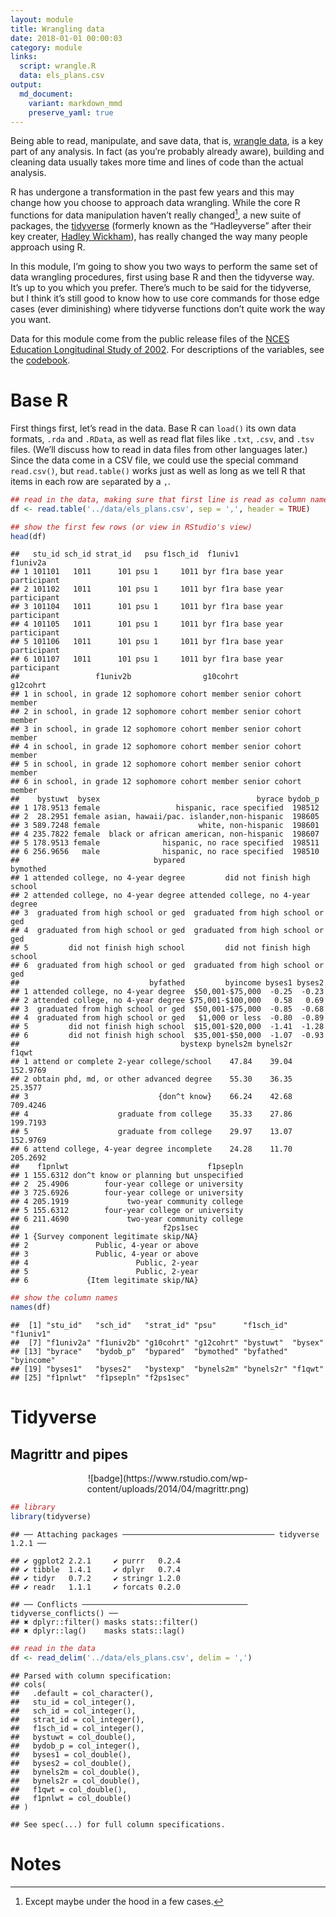 ```yaml
---
layout: module
title: Wrangling data
date: 2018-01-01 00:00:03
category: module
links:
  script: wrangle.R
  data: els_plans.csv
output:
  md_document:
    variant: markdown_mmd
    preserve_yaml: true
---
```


Being able to read, manipulate, and save data, that is, [wrangle
data](https://en.wikipedia.org/wiki/Data_wrangling), is a key part of
any analysis. In fact (as you’re probably already aware), building and
cleaning data usually takes more time and lines of code than the actual
analysis.

R has undergone a transformation in the past few years and this may
change how you choose to approach data wrangling. While the core R
functions for data manipulation haven’t really changed[^1], a new suite
of packages, the [tidyverse](https://www.tidyverse.org) (formerly known
as the “Hadleyverse” after their key creater, [Hadley
Wickham](http://hadley.nz)), has really changed the way many people
approach using R.

In this module, I’m going to show you two ways to perform the same set
of data wrangling procedures, first using base R and then the tidyverse
way. It’s up to you which you prefer. There’s much to be said for the
tidyverse, but I think it’s still good to know how to use core commands
for those edge cases (ever diminishing) where tidyverse functions don’t
quite work the way you want.

Data for this module come from the public release files of the [NCES
Education Longitudinal Study of
2002](https://nces.ed.gov/surveys/els2002/). For descriptions of the
variables, see the <a href = '{{ site.baseurl
}}/data/#els_planscsv'>codebook</a>.

Base R
======

First things first, let’s read in the data. Base R can `load()` its own
data formats, `.rda` and `.RData`, as well as read flat files like
`.txt`, `.csv`, and `.tsv` files. (We’ll discuss how to read in data
files from other languages later.) Since the data come in a CSV file, we
could use the special command `read.csv()`, but `read.table()` works
just as well as long as we tell R that items in each row are `sep`arated
by a `,`.

``` r
## read in the data, making sure that first line is read as column names
df <- read.table('../data/els_plans.csv', sep = ',', header = TRUE)
```

``` r
## show the first few rows (or view in RStudio's view)
head(df)
```

    ##   stu_id sch_id strat_id   psu f1sch_id  f1univ1              f1univ2a
    ## 1 101101   1011      101 psu 1     1011 byr f1ra base year participant
    ## 2 101102   1011      101 psu 1     1011 byr f1ra base year participant
    ## 3 101104   1011      101 psu 1     1011 byr f1ra base year participant
    ## 4 101105   1011      101 psu 1     1011 byr f1ra base year participant
    ## 5 101106   1011      101 psu 1     1011 byr f1ra base year participant
    ## 6 101107   1011      101 psu 1     1011 byr f1ra base year participant
    ##                 f1univ2b                g10cohrt             g12cohrt
    ## 1 in school, in grade 12 sophomore cohort member senior cohort member
    ## 2 in school, in grade 12 sophomore cohort member senior cohort member
    ## 3 in school, in grade 12 sophomore cohort member senior cohort member
    ## 4 in school, in grade 12 sophomore cohort member senior cohort member
    ## 5 in school, in grade 12 sophomore cohort member senior cohort member
    ## 6 in school, in grade 12 sophomore cohort member senior cohort member
    ##    bystuwt  bysex                                   byrace bydob_p
    ## 1 178.9513 female                 hispanic, race specified  198512
    ## 2  28.2951 female asian, hawaii/pac. islander,non-hispanic  198605
    ## 3 589.7248 female                      white, non-hispanic  198601
    ## 4 235.7822 female  black or african american, non-hispanic  198607
    ## 5 178.9513 female              hispanic, no race specified  198511
    ## 6 256.9656   male              hispanic, no race specified  198510
    ##                              bypared                           bymothed
    ## 1 attended college, no 4-year degree         did not finish high school
    ## 2 attended college, no 4-year degree attended college, no 4-year degree
    ## 3  graduated from high school or ged  graduated from high school or ged
    ## 4  graduated from high school or ged  graduated from high school or ged
    ## 5         did not finish high school         did not finish high school
    ## 6  graduated from high school or ged  graduated from high school or ged
    ##                             byfathed         byincome byses1 byses2
    ## 1 attended college, no 4-year degree  $50,001-$75,000  -0.25  -0.23
    ## 2 attended college, no 4-year degree $75,001-$100,000   0.58   0.69
    ## 3  graduated from high school or ged  $50,001-$75,000  -0.85  -0.68
    ## 4  graduated from high school or ged   $1,000 or less  -0.80  -0.89
    ## 5         did not finish high school  $15,001-$20,000  -1.41  -1.28
    ## 6         did not finish high school  $35,001-$50,000  -1.07  -0.93
    ##                                    bystexp bynels2m bynels2r    f1qwt
    ## 1 attend or complete 2-year college/school    47.84    39.04 152.9769
    ## 2 obtain phd, md, or other advanced degree    55.30    36.35  25.3577
    ## 3                             {don^t know}    66.24    42.68 709.4246
    ## 4                    graduate from college    35.33    27.86 199.7193
    ## 5                    graduate from college    29.97    13.07 152.9769
    ## 6 attend college, 4-year degree incomplete    24.28    11.70 205.2692
    ##    f1pnlwt                               f1psepln
    ## 1 155.6312 don^t know or planning but unspecified
    ## 2  25.4906        four-year college or university
    ## 3 725.6926        four-year college or university
    ## 4 205.1919             two-year community college
    ## 5 155.6312        four-year college or university
    ## 6 211.4690             two-year community college
    ##                                f2ps1sec
    ## 1 {Survey component legitimate skip/NA}
    ## 2               Public, 4-year or above
    ## 3               Public, 4-year or above
    ## 4                        Public, 2-year
    ## 5                        Public, 2-year
    ## 6             {Item legitimate skip/NA}

``` r
## show the column names
names(df)
```

    ##  [1] "stu_id"   "sch_id"   "strat_id" "psu"      "f1sch_id" "f1univ1" 
    ##  [7] "f1univ2a" "f1univ2b" "g10cohrt" "g12cohrt" "bystuwt"  "bysex"   
    ## [13] "byrace"   "bydob_p"  "bypared"  "bymothed" "byfathed" "byincome"
    ## [19] "byses1"   "byses2"   "bystexp"  "bynels2m" "bynels2r" "f1qwt"   
    ## [25] "f1pnlwt"  "f1psepln" "f2ps1sec"

Tidyverse
=========

Magrittr and pipes
------------------

<span style="display:block;text-align:center">
![badge](https://www.rstudio.com/wp-content/uploads/2014/04/magrittr.png)
</span>

``` r
## library
library(tidyverse)
```

    ## ── Attaching packages ────────────────────────────────── tidyverse 1.2.1 ──

    ## ✔ ggplot2 2.2.1     ✔ purrr   0.2.4
    ## ✔ tibble  1.4.1     ✔ dplyr   0.7.4
    ## ✔ tidyr   0.7.2     ✔ stringr 1.2.0
    ## ✔ readr   1.1.1     ✔ forcats 0.2.0

    ## ── Conflicts ───────────────────────────────────── tidyverse_conflicts() ──
    ## ✖ dplyr::filter() masks stats::filter()
    ## ✖ dplyr::lag()    masks stats::lag()

``` r
## read in the data
df <- read_delim('../data/els_plans.csv', delim = ',')
```

    ## Parsed with column specification:
    ## cols(
    ##   .default = col_character(),
    ##   stu_id = col_integer(),
    ##   sch_id = col_integer(),
    ##   strat_id = col_integer(),
    ##   f1sch_id = col_integer(),
    ##   bystuwt = col_double(),
    ##   bydob_p = col_integer(),
    ##   byses1 = col_double(),
    ##   byses2 = col_double(),
    ##   bynels2m = col_double(),
    ##   bynels2r = col_double(),
    ##   f1qwt = col_double(),
    ##   f1pnlwt = col_double()
    ## )

    ## See spec(...) for full column specifications.

Notes
=====

[^1]: Except maybe under the hood in a few cases.
